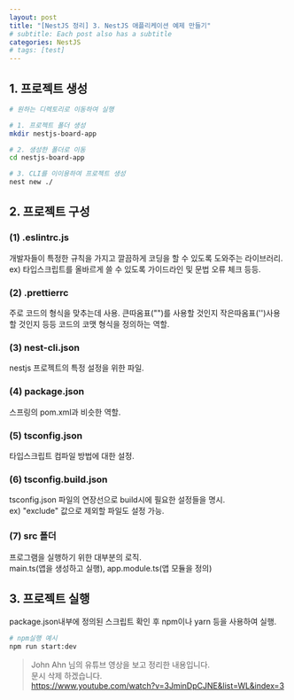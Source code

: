 ```yaml
---
layout: post
title: "[NestJS 정리] 3. NestJS 애플리케이션 예제 만들기"
# subtitle: Each post also has a subtitle
categories: NestJS
# tags: [test]
---
```


## 1. 프로젝트 생성
```bash
# 원하는 디렉토리로 이동하여 실행

# 1. 프로젝트 폴더 생성
mkdir nestjs-board-app

# 2. 생성한 폴더로 이동
cd nestjs-board-app

# 3. CLI를 이이용하여 프로젝트 생성
nest new ./
```

## 2. 프로젝트 구성
### (1) .eslintrc.js
개발자들이 특정한 규칙을 가지고 깔끔하게 코딩을 할 수 있도록 도와주는 라이브러리.  
ex) 타입스크립트를 올바르게 쓸 수 있도록 가이드라인 및 문법 오류 체크 등등.

### (2) .prettierrc
주로 코드의 형식을 맞추는데 사용.
큰따옴표("")를 사용할 것인지 작은따옴표('')사용 할 것인지 등등 코드의 코맷 형식을 정의하는 역할.

### (3) nest-cli.json
nestjs 프로젝트의 특정 설정을 위한 파일.

### (4) package.json
스프링의 pom.xml과 비슷한 역할.  

### (5) tsconfig.json
타입스크립트 컴파일 방법에 대한 설정.

### (6) tsconfig.build.json
tsconfig.json 파일의 연장선으로 build시에 필요한 설정들을 명시.  
ex) "exclude" 값으로 제외할 파일도 설정 가능.

### (7) src 폴더
프로그램을 실행하기 위한 대부분의 로직.  
main.ts(앱을 생성하고 실행), app.module.ts(앱 모듈을 정의)

## 3. 프로젝트 실행
package.json내부에 정의된 스크립트 확인 후 npm이나 yarn 등을 사용하여 실행.  

```bash
# npm실행 예시
npm run start:dev
```


>John Ahn 님의 유튜브 영상을 보고 정리한 내용입니다.  
문시 삭제 하겠습니다.  
https://www.youtube.com/watch?v=3JminDpCJNE&list=WL&index=3
